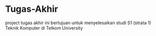 # Tugas-Akhir
project tugas akhir ini bertujuan untuk menyelesaikan studi S1 (strata 1) Teknik Komputer di Telkom University
